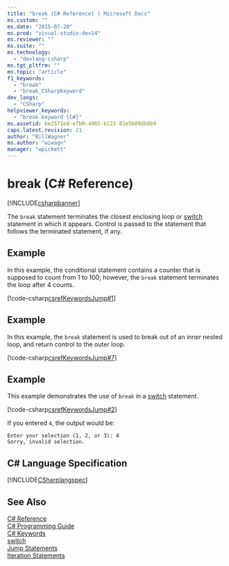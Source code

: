 ```yaml
---
title: "break (C# Reference) | Microsoft Docs"
ms.custom: ""
ms.date: "2015-07-20"
ms.prod: "visual-studio-dev14"
ms.reviewer: ""
ms.suite: ""
ms.technology: 
  - "devlang-csharp"
ms.tgt_pltfrm: ""
ms.topic: "article"
f1_keywords: 
  - "break"
  - "break_CSharpKeyword"
dev_langs: 
  - "CSharp"
helpviewer_keywords: 
  - "break keyword [C#]"
ms.assetid: be2571ed-efb0-4965-b122-81e5b09db0b9
caps.latest.revision: 21
author: "BillWagner"
ms.author: "wiwagn"
manager: "wpickett"
---
```

# break (C# Reference)
[!INCLUDE[csharpbanner](../../../includes/csharpbanner.md)]

The `break` statement terminates the closest enclosing loop or [switch](../../../csharp/language-reference/keywords/switch.md) statement in which it appears. Control is passed to the statement that follows the terminated statement, if any.  
  
## Example  
 In this example, the conditional statement contains a counter that is supposed to count from 1 to 100; however, the `break` statement terminates the loop after 4 counts.  
  
 [!code-csharp[csrefKeywordsJump#1](../../../samples/snippets/csharp/VS_Snippets_VBCSharp/csrefKeywordsJump/CS/csrefKeywordsJump.cs#1)]  
  
## Example  
 In this example, the `break` statement is used to break out of an inner nested loop, and return control to the outer loop.  
  
 [!code-csharp[csrefKeywordsJump#7](../../../samples/snippets/csharp/VS_Snippets_VBCSharp/csrefKeywordsJump/CS/csrefKeywordsJump.cs#7)]  
  
## Example  
 This example demonstrates the use of `break` in a [switch](../../../csharp/language-reference/keywords/switch.md) statement.  
  
 [!code-csharp[csrefKeywordsJump#2](../../../samples/snippets/csharp/VS_Snippets_VBCSharp/csrefKeywordsJump/CS/csrefKeywordsJump.cs#2)]  
  
 If you entered `4`, the output would be:  
  
```  
Enter your selection (1, 2, or 3): 4  
Sorry, invalid selection.  
```  
  
## C# Language Specification  
 [!INCLUDE[CSharplangspec](../../../includes/csharplangspec-md.md)]  
  
## See Also  
 [C# Reference](../../../csharp/language-reference/index.md)   
 [C# Programming Guide](../../../csharp/programming-guide/index.md)   
 [C# Keywords](../../../csharp/language-reference/keywords/index.md)   
 [switch](../../../csharp/language-reference/keywords/switch.md)   
 [Jump Statements](../../../csharp/language-reference/keywords/jump-statements.md)   
 [Iteration Statements](../../../csharp/language-reference/keywords/iteration-statements.md)